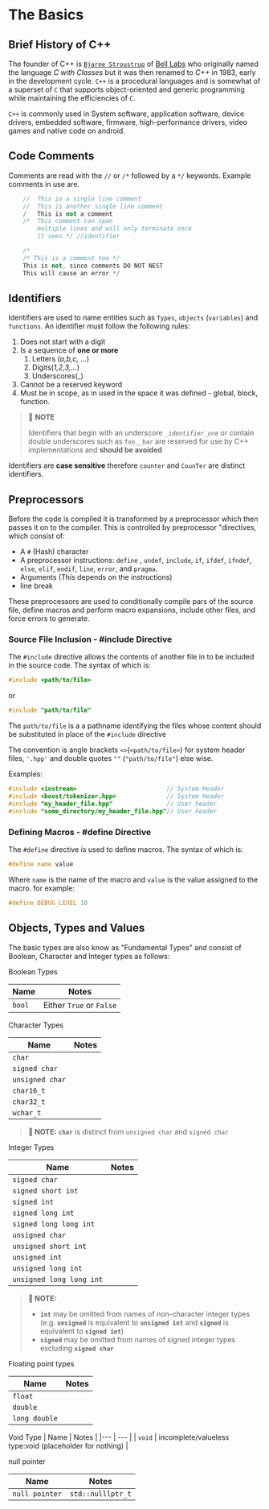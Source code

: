 # The Basics

## Brief History of C++

The founder of C++ is [`Bjarne Stroustrup`](https://en.wikipedia.org/wiki/Bjarne_Stroustrup) of [Bell Labs](https://en.wikipedia.org/wiki/Bell_Labs) who originally named the language *C with Classes* but it was then renamed to *C++* in 1983, early in the development cycle.
`C++` is a procedural languages and is somewhat of a superset of `C` that supports object-oriented and generic programming while maintaining the efficiencies of `C`.

`C++` is commonly used in System software, application software, device drivers, embedded software, firmware, high-performance drivers, video games and native code on android.

## Code Comments

Comments are read with the `//` or `/*` followed by a `*/` keywords. Example comments in use are.

```c++
    //  This is a single line comment 
    //  This is another single line comment
    /   This is not a comment 
    /*  This comment can span
        multiple lines and will only terminate once
        it sees */ //identifier

    /* 
    /* This is a comment too */
    This is not, since comments DO NOT NEST 
    This will cause an error */ 
```

## Identifiers

Identifiers are used to name entities such as `Types`, `objects` (`variables`) and `functions`. An identifier must follow the following rules:

1. Does not start with a digit
2. Is a sequence of **one or more**
   1. Letters (*a,b,c, ...*)
   2. Digits(*1,2,3,...*)
   3. Underscores(_)
3. Cannot be a reserved keyword
4. Must be in scope, as in used in the space it was defined - global, block, function.

> 🚧 **NOTE**
>
> Identifiers that begin with an underscore `_`*`identifier_one`* or contain double underscores such as `foo__bar` are reserved for use by C++ implementations and **should be avoided**

Identifiers are **case sensitive** therefore `counter` and `CounTer` are distinct identifiers.

## Preprocessors

Before the code is compiled it is transformed by a preprocessor which then passes it on to the compiler. This is controlled by preprocessor "directives, which consist of:

* A `#` (Hash) character
* A preprocessor instructions: `define` , `undef`, `include`, `if`, `ifdef`, `ifndef`, `else`, `elif`, `endif`, `line`, `error`, and `pragma`.
* Arguments (This depends on the instructions)
* line break
  
These preprocessors are used to conditionally compile pars of the source file, define macros and perform macro expansions, include other files, and force errors to generate.

### Source File Inclusion - #include Directive

The `#include` directive allows the contents of another file in to be included in the source code. The syntax of which is:

```c++
#include <path/to/file>
```

or

```c++
#include "path/to/file"
```

The `path/to/file` is a a pathname identifying the files whose content should be substituted in place of the `#include` directive

The convention is angle brackets  `<>`(`<path/to/file>`) for system header files, `'.hpp'` and double quotes `""` (`"path/to/file"`) else wise.

Examples:

```c++
#include <iostream>                         // System Header
#include <boost/tokenizer.hpp>              // System Header
#include "my_header_file.hpp"               // User header
#include "some_directory/my_header_file.hpp"// User header 
```

### Defining Macros - #define Directive

The `#define` directive is used to define macros. The syntax of which is:

```c++
#define name value
```

Where `name` is the name of the macro and `value` is the value assigned to the macro. for example:

```c++
#define DEBUG_LEVEL 10
```

## Objects, Types  and Values

The basic types are also know as "Fundamental Types" and consist of Boolean, Character and Integer types as follows:

Boolean Types

|  Name             | Notes                     |
|---                | ---                       |
| `bool`            | Either `True` or `False`  |  

Character Types

|  Name             | Notes                     |
|---                | ---                       |
| `char`            |                           |
| `signed char`     |                           |
| `unsigned char`   |                           |
| `char16_t`        |                           |
| `char32_t`        |                           |
| `wchar_t`         |                           |

> **📝 NOTE:**  **`char`**  is distinct from  `unsigned char` and `signed char`

Integer Types

|  Name                     | Notes                     |
|---                        | ---                       |
| `signed char`             |                           |
| `signed short int`        |                           |
| `signed int`              |                           |
| `signed long int`         |                           |
| `signed long long int`    |                           |
| `unsigned char`           |                           |
| `unsigned short int`      |                           |
| `unsigned int`            |                           |
| `unsigned long int`       |                           |
| `unsigned long long int`  |                           |

> **📝 NOTE:**
>
> * **`int`** may be omitted from names of non-character integer types (e.g. **`unsigned`** is equivalent to **`unsigned int`** and **`signed`** is equivalent to **`signed int`**)
> * **`signed`** may be omitted from names of signed integer types excluding **`signed char`**

Floating point types

|  Name                     | Notes                     |
|---                        | ---                       |
| `float`                   |                           |
| `double`                  |                           |
| `long double`             |                           |

Void Type
|  Name                     | Notes                     |
|---                        | ---                       |
| `void`                    | incomplete/valueless type:void (placeholder for nothing) |

null pointer

|  Name                     | Notes                     |
|---                        | ---                       |
| `null pointer`            | `std::nulllptr_t`           |
